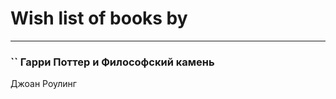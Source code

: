 # Wish list of books by [](https://plus.google.com/u/0/108232389081536340744/)
---

### `` Гарри Поттер и Философский камень
Джоан Роулинг

